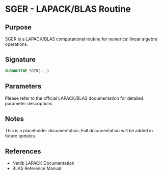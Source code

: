 # SGER - LAPACK/BLAS Routine

## Purpose

SGER is a LAPACK/BLAS computational routine for numerical linear algebra operations.

## Signature

```fortran
SUBROUTINE SGER(...)
```

## Parameters

Please refer to the official LAPACK/BLAS documentation for detailed parameter descriptions.

## Notes

This is a placeholder documentation. Full documentation will be added in future updates.

## References

- Netlib LAPACK Documentation
- BLAS Reference Manual
